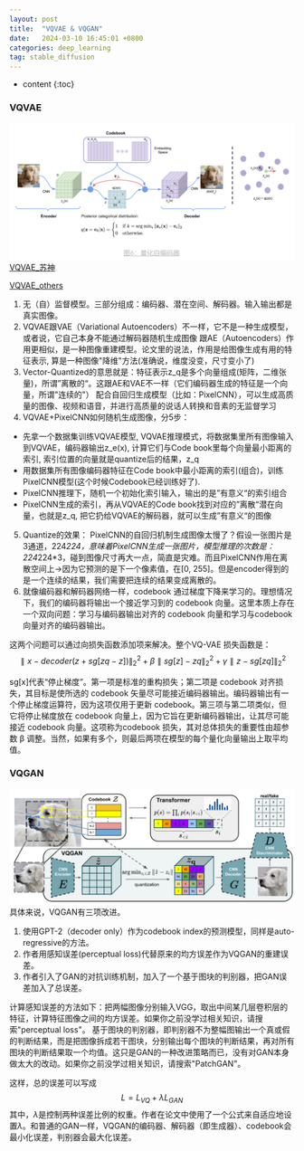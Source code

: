 ```yaml
---
layout: post
title:  "VQVAE & VQGAN"
date:   2024-03-10 16:45:01 +0800
categories: deep_learning
tag: stable_diffusion
---
```



* content
{:toc}
### VQVAE
![VQVAE](https://github.com/Colorfu1/Colorful.io/raw/master/_posts/resources/2024-03-10-170201.png)
[VQVAE_苏神](https://kexue.fm/archives/6760)

[VQVAE_others](https://sunlin-ai.github.io/2022/06/02/VQ-VAE.html)

1. 无（自）监督模型。三部分组成：编码器、潜在空间、解码器。输入输出都是真实图像。
2. VQVAE跟VAE（Variational Autoencoders）不一样，它不是一种生成模型，或者说，它自己本身不能通过解码器随机生成图像
跟AE（Autoencoders）作用更相似，是一种图像重建模型。论文里的说法，作用是给图像生成有用的特征表示, 算是一种图像"降维"方法(准确说，维度没变，尺寸变小了)
3. Vector-Quantized的意思就是：特征表示z_q是多个向量组成(矩阵，二维张量)，所谓”离散的“。这跟AE和VAE不一样（它们编码器生成的特征是一个向量，所谓"连续的"）
配合自回归生成模型（比如：PixelCNN），可以生成高质量的图像、视频和语音，并进行高质量的说话人转换和音素的无监督学习
4. VQVAE+PixelCNN如何随机生成图像，分5步：
  - 先拿一个数据集训练VQVAE模型, VQVAE推理模式，将数据集里所有图像输入到VQVAE，编码器输出z_e(x), 计算它们与Code book里每个向量最小距离的索引, 索引位置的向量就是quantize后的结果，z_q
  - 用数据集所有图像编码器特征在Code book中最小距离的索引(组合)，训练PixelCNN模型(这个时候Codebook已经训练好了).
  - PixelCNN推理下，随机一个初始化索引输入，输出的是”有意义“的索引组合
  - PixelCNN生成的索引，再从VQVAE的Code book找到对应的”离散“潜在向量，也就是z_q, 把它扔给VQVAE的解码器，就可以生成”有意义“的图像
5. Quantize的效果： PixelCNN的自回归机制生成图像太慢了？假设一张图片是3通道，224*224，意味着PixelCNN生成一张图片，模型推理的次数是：224*224*3，碰到图像尺寸再大一点，简直是灾难。而且PixelCNN作用在离散空间上->因为它预测的是下一个像素值，在[0, 255]。但是encoder得到的是一个连续的结果，我们需要把连续的结果变成离散的。
5. 就像编码器和解码器网络一样，codebook 通过梯度下降来学习的。理想情况下，我们的编码器将输出一个接近学习到的 codebook 向量。这里本质上存在一个双向问题：学习与编码器输出对齐的 codebook 向量和学习与codebook 向量对齐的编码器输出。

这两个问题可以通过向损失函数添加项来解决。整个VQ-VAE 损失函数是：
$$
∥x−decoder(z+sg[zq−z])∥_2^2+β∥sg[z]−zq∥_2^2+γ∥z−sg[zq]∥_2^2
$$


sg[x]代表“停止梯度”。第一项是标准的重构损失；第二项是 codebook 对齐损失，其目标是使所选的 codebook 矢量尽可能接近编码器输出。编码器输出有一个停止梯度运算符，因为这项仅用于更新 codebook。第三项与第二项类似，但它将停止梯度放在 codebook 向量上，因为它旨在更新编码器输出，让其尽可能接近 codebook 向量。这项称为codebook 损失，其对总体损失的重要性由超参数 
β 调整。当然，如果有多个，则最后两项在模型的每个量化向量输出上取平均值。

### VQGAN
![VQGAN](https://github.com/Colorfu1/Colorful.io/raw/master/_posts/resources/2024-03-11-110918.png)
具体来说，VQGAN有三项改进。
1. 使用GPT-2（decoder only）作为codebook index的预测模型，同样是auto-regressive的方法。
2. 作者用感知误差(perceptual loss)代替原来的均方误差作为VQGAN的重建误差。
3. 作者引入了GAN的对抗训练机制，加入了一个基于图块的判别器，把GAN误差加入了总误差。

计算感知误差的方法如下：把两幅图像分别输入VGG，取出中间某几层卷积层的特征，计算特征图像之间的均方误差。如果你之前没学过相关知识，请搜索"perceptual loss"。
基于图块的判别器，即判别器不为整幅图输出一个真或假的判断结果，而是把图像拆成若干图块，分别输出每个图块的判断结果，再对所有图块的判断结果取一个均值。这只是GAN的一种改进策略而已，没有对GAN本身做太大的改动。如果你之前没学过相关知识，请搜索"PatchGAN"。

这样，总的误差可以写成
$$
L = L_{VQ} + \lambda L_{GAN}
$$
其中，$\lambda$是控制两种误差比例的权重。作者在论文中使用了一个公式来自适应地设置$\lambda$。和普通的GAN一样，VQGAN的编码器、解码器（即生成器）、codebook会最小化误差，判别器会最大化误差。